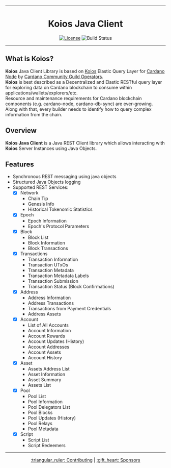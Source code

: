 <div align="center">
    <hr/>
        <h1 align="center" style="border-bottom: none">Koios Java Client</h1>

[![License](https://img.shields.io/badge/License-Apache_2.0-yellowgreen.svg)](https://opensource.org/licenses/Apache-2.0) ![Build Status](https://github.com/edridudi/koios-java-client/actions/workflows/.github/workflows/maven.yml/badge.svg)
<hr/>
</div>

## What is Koios?
**Koios** Java Client Library is based on [Koios](https://www.koios.rest/) Elastic Query Layer for [Cardano Node](https://github.com/input-output-hk/cardano-node/) by [Cardano Community Guild Operators](https://github.com/cardano-community). <br>
**Koios** is best described as a Decentralized and Elastic RESTful query layer for exploring data on Cardano blockchain to consume within applications/wallets/explorers/etc. <br>
Resource and maintenance requirements for Cardano blockchain components (e.g. cardano-node, cardano-db-sync) are ever-growing. Along with that, every builder needs to identify how to query complex information from the chain.

## Overview
**Koios Java Client** is a Java REST Client library which allows interacting with **Koios** Server Instances using Java Objects.

## Features
- Synchronous REST messaging using java objects
- Structured Java Objects logging
- Supported REST Services:
    - [x] Network
        - Chain Tip
        - Genesis Info
        - Historical Tokenomic Statistics
    - [x] Epoch
        - Epoch Information
        - Epoch's Protocol Parameters
    - [x] Block
        - Block List
        - Block Information
        - Block Transactions
    - [x] Transactions
        - Transaction Information
        - Transaction UTxOs
        - Transaction Metadata
        - Transaction Metadata Labels
        - Transaction Submission
        - Transaction Status (Block Confirmations)
    - [x] Address
        - Address Information
        - Address Transactions
        - Transactions from Payment Credentials
        - Address Assets
    - [x] Account
        - List of All Accounts
        - Account Information
        - Account Rewards
        - Account Updates (History)
        - Account Addresses
        - Account Assets
        - Account History
    - [x] Asset
        - Assets Address List
        - Asset Information
        - Asset Summary
        - Assets List
    - [x] Pool
        - Pool List
        - Pool Information
        - Pool Delegators List
        - Pool Blocks
        - Pool Updates (History)
        - Pool Relays
        - Pool Metadata
    - [x] Script
        - Script List
        - Script Redeemers

<hr/>
<div align="center">

</div>

<p align="center">
<a href="CONTRIBUTING.md">:triangular_ruler: Contributing</a>
  |
<a href="SPONSORS.md">:gift_heart: Sponsors</a>
</p>